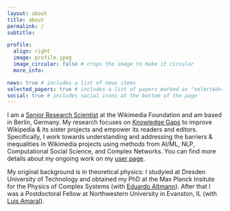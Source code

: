 ```yaml
---
layout: about
title: about
permalink: /
subtitle: 

profile:
  align: right
  image: profile.jpeg
  image_circular: false # crops the image to make it circular
  more_info: 

news: true # includes a list of news items
selected_papers: true # includes a list of papers marked as "selected={true}"
social: true # includes social icons at the bottom of the page
---
```


I am a [Senior Research Scientist](https://research.wikimedia.org/index.html) at the Wikimedia Foundation and am based in Berlin, Germany.
My research focuses on [Knowledge Gaps](https://research.wikimedia.org/knowledge-gaps.html) to improve Wikipedia & its sister projects and empower its readers and editors. 
Specifically, I work towards understanding and addressing the barriers & inequalities in Wikimedia projects using methods from AI/ML, NLP, Computational Social Science, and Complex Networks. 
You can find more details about my ongoing work on my [user page](https://meta.wikimedia.org/wiki/User:MGerlach_(WMF)).

My original background is in theoretical physics: I studyied at Dresden University of Technology and obtained my PhD at the Max Planck Insitute for the Physics of Complex Systems (with [Eduardo Altmann](http://www.maths.usyd.edu.au/u/ega/)). 
After that I was a Postdoctoral Fellow at Northwestern University in Evanston, IL (with [Luis Amaral](https://amaral.northwestern.edu/)).